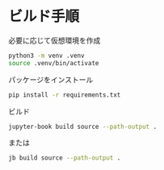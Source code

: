 # ビルド手順

必要に応じて仮想環境を作成

```bash
python3 -m venv .venv
source .venv/bin/activate
```

パッケージをインストール

```bash
pip install -r requirements.txt
```

ビルド

```bash
jupyter-book build source --path-output .
```

または

```bash
jb build source --path-output .
```